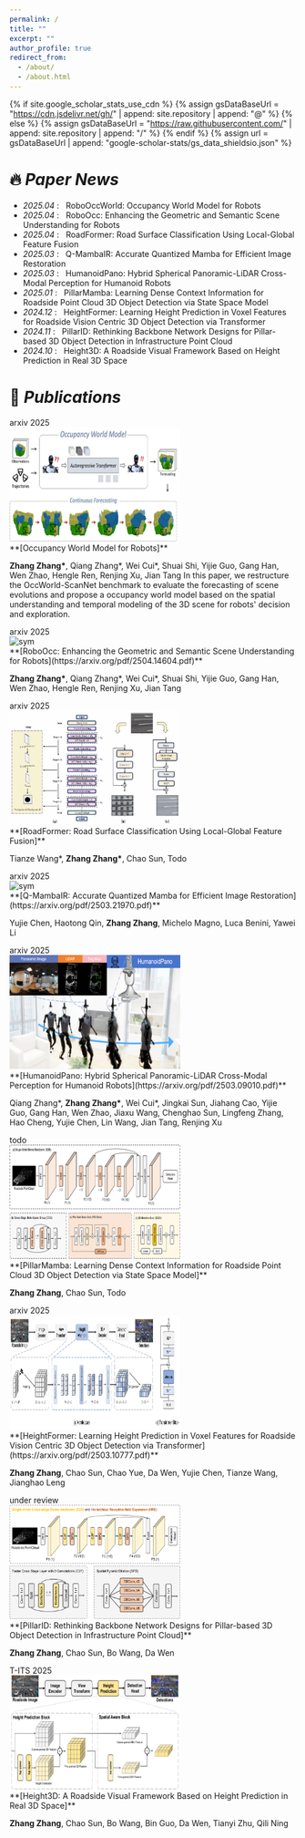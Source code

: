 ```yaml
---
permalink: /
title: ""
excerpt: ""
author_profile: true
redirect_from: 
  - /about/
  - /about.html
---
```


{% if site.google_scholar_stats_use_cdn %}
{% assign gsDataBaseUrl = "https://cdn.jsdelivr.net/gh/" | append: site.repository | append: "@" %}
{% else %}
{% assign gsDataBaseUrl = "https://raw.githubusercontent.com/" | append: site.repository | append: "/" %}
{% endif %}
{% assign url = gsDataBaseUrl | append: "google-scholar-stats/gs_data_shieldsio.json" %}

<span class='anchor' id='about-me'></span>

<!--
Lorem ipsum dolor sit amet, consectetur adipiscing elit. Vivamus ornare aliquet ipsum, ac tempus justo dapibus sit amet. Suspendisse condimentum, libero vel tempus mattis, risus risus vulputate libero, elementum fermentum mi neque vel nisl. Maecenas facilisis maximus dignissim. Curabitur mattis vulputate dui, tincidunt varius libero luctus eu. Mauris mauris nulla, scelerisque eget massa id, tincidunt congue felis. Sed convallis tempor ipsum rhoncus viverra. Pellentesque nulla orci, accumsan volutpat fringilla vitae, maximus sit amet tortor. Aliquam ultricies odio ut volutpat scelerisque. Donec nisl nisl, porttitor vitae pharetra quis, fringilla sed mi. Fusce pretium dolor ut aliquam consequat. Cras volutpat, tellus accumsan mattis molestie, nisl lacus tempus massa, nec malesuada tortor leo vel quam. Aliquam vel ex consectetur, vehicula leo nec, efficitur eros. Donec convallis non urna quis feugiat.

My research interest includes neural machine translation and computer vision. I have published more than 100 papers at the top international AI conferences with total <a href='https://scholar.google.com/citations?user=DhtAFkwAAAAJ'>google scholar citations <strong><span id='total_cit'>260000+</span></strong></a> (You can also use google scholar badge <a href='https://scholar.google.com/citations?user=DhtAFkwAAAAJ'><img src="https://img.shields.io/endpoint?url={{ url | url_encode }}&logo=Google%20Scholar&labelColor=f6f6f6&color=9cf&style=flat&label=citations"></a>).
-->


<!--# 🔥 News-->
# 🔥 _Paper News_
- *2025.04* : &nbsp; RoboOccWorld: Occupancy World Model for Robots
- *2025.04* : &nbsp; RoboOcc: Enhancing the Geometric and Semantic Scene Understanding for Robots
- *2025.04* : &nbsp; RoadFormer: Road Surface Classification Using Local-Global Feature Fusion
- *2025.03* : &nbsp; Q-MambaIR: Accurate Quantized Mamba for Efficient Image Restoration
- *2025.03* : &nbsp; HumanoidPano: Hybrid Spherical Panoramic-LiDAR Cross-Modal Perception for Humanoid Robots
- *2025.01* : &nbsp; PillarMamba: Learning Dense Context Information for Roadside Point Cloud 3D Object Detection via State Space Model
- *2024.12* : &nbsp; HeightFormer: Learning Height Prediction in Voxel Features for Roadside Vision Centric 3D Object Detection via Transformer
- *2024.11* : &nbsp; PillarID: Rethinking Backbone Network Designs for Pillar-based 3D Object Detection in Infrastructure Point Cloud
- *2024.10* : &nbsp; Height3D: A Roadside Visual Framework Based on Height Prediction in Real 3D Space


# 📝 _Publications_
<div class='paper-box'><div class='paper-box-image' style="display: inline-block; vertical-align: top; margin: 0; padding: 0;">
  <div><div class="badge">arxiv 2025</div><img src='images/robooccworld.png' alt="sym" width="300" height="200"></div></div>
<div class='paper-box-text' markdown="1" style="display: inline-block; vertical-align: top; margin: 0; padding: 0;">
**[Occupancy World Model for Robots]**
  
**Zhang Zhang\***, Qiang Zhang\*, Wei Cui\*, Shuai Shi, Yijie Guo, Gang Han, Wen Zhao, Hengle Ren, Renjing Xu, Jian Tang
In this paper, we restructure the OccWorld-ScanNet benchmark to evaluate the forecasting of scene evolutions and propose a occupancy world model based on the spatial understanding and temporal modeling of the 3D scene for robots' decision and exploration.
</div>
</div>

<div class='paper-box'><div class='paper-box-image' style="display: inline-block; vertical-align: top; margin: 0; padding: 0;">
  <div><div class="badge">arxiv 2025</div><img src='images/roboocc.png' alt="sym" width="300" height="200"></div></div>
<div class='paper-box-text' markdown="1" style="display: inline-block; vertical-align: top; margin: 0; padding: 0;">
**[RoboOcc: Enhancing the Geometric and Semantic Scene Understanding for Robots](https://arxiv.org/pdf/2504.14604.pdf)**
  
**Zhang Zhang\***, Qiang Zhang\*, Wei Cui\*, Shuai Shi, Yijie Guo, Gang Han, Wen Zhao, Hengle Ren, Renjing Xu, Jian Tang
</div>
</div>

<div class='paper-box'><div class='paper-box-image' style="display: inline-block; vertical-align: top; margin: 0; padding: 0;">
  <div><div class="badge">arxiv 2025</div><img src='images/roadformer.png' alt="sym" width="300" height="200"></div></div>
<div class='paper-box-text' markdown="1" style="display: inline-block; vertical-align: top; margin: 0; padding: 0;">
**[RoadFormer: Road Surface Classification Using Local-Global Feature Fusion]**
  
Tianze Wang\*, **Zhang Zhang\***, Chao Sun, Todo
</div>
</div>

<div class='paper-box'><div class='paper-box-image' style="display: inline-block; vertical-align: top; margin: 0; padding: 0;">
  <div><div class="badge">arxiv 2025</div><img src='images/qmambair.jpg' alt="sym" width="300" height="200"></div></div>
<div class='paper-box-text' markdown="1" style="display: inline-block; vertical-align: top; margin: 0; padding: 0;">
**[Q-MambaIR: Accurate Quantized Mamba for Efficient Image Restoration](https://arxiv.org/pdf/2503.21970.pdf)**
  
Yujie Chen, Haotong Qin, **Zhang Zhang**, Michelo Magno, Luca Benini, Yawei Li
</div>
</div>

<div class='paper-box'><div class='paper-box-image' style="display: inline-block; vertical-align: top; margin: 0; padding: 0;">
  <div><div class="badge">arxiv 2025</div><img src='images/h-pano.png' alt="sym" width="300" height="200"></div></div>
<div class='paper-box-text' markdown="1" style="display: inline-block; vertical-align: top; margin: 0; padding: 0;">
**[HumanoidPano: Hybrid Spherical Panoramic-LiDAR Cross-Modal Perception for Humanoid Robots](https://arxiv.org/pdf/2503.09010.pdf)**
  
Qiang Zhang\*, **Zhang Zhang\***, Wei Cui\*, Jingkai Sun, Jiahang Cao, Yijie Guo, Gang Han, Wen Zhao, Jiaxu Wang, Chenghao Sun, Lingfeng Zhang, Hao Cheng, Yujie Chen, Lin Wang, Jian Tang, Renjing Xu
</div>
</div>

<div class='paper-box'><div class='paper-box-image' style="display: inline-block; vertical-align: top; margin: 0; padding: 0;">
  <div><div class="badge">todo</div><img src='images/pillarmamba.png' alt="sym" width="300" height="200"></div></div>
<div class='paper-box-text' markdown="1" style="display: inline-block; vertical-align: top; margin: 0; padding: 0;">
**[PillarMamba: Learning Dense Context Information for Roadside Point Cloud 3D Object Detection via State Space Model]**
  
**Zhang Zhang**, Chao Sun, Todo
</div>
</div>

<div class='paper-box'><div class='paper-box-image' style="display: inline-block; vertical-align: top; margin: 0; padding: 0;">
  <div><div class="badge">arxiv 2025</div><img src='images/heightformer.png' alt="sym" width="300" height="200"></div></div>
<div class='paper-box-text' markdown="1" style="display: inline-block; vertical-align: top; margin: 0; padding: 0;">
**[HeightFormer: Learning Height Prediction in Voxel Features for Roadside Vision Centric 3D Object Detection via Transformer](https://arxiv.org/pdf/2503.10777.pdf)**
  
**Zhang Zhang**, Chao Sun, Chao Yue, Da Wen, Yujie Chen, Tianze Wang, Jianghao Leng
</div>
</div>

<div class='paper-box'><div class='paper-box-image' style="display: inline-block; vertical-align: top; margin: 0; padding: 0;">
  <div><div class="badge">under review</div><img src='images/pillarid.png' alt="sym" width="300" height="200"></div></div>
<div class='paper-box-text' markdown="1" style="display: inline-block; vertical-align: top; margin: 0; padding: 0;">
**[PillarID: Rethinking Backbone Network Designs for Pillar-based 3D Object Detection in Infrastructure Point Cloud]**
  
**Zhang Zhang**, Chao Sun, Bo Wang, Da Wen
</div>
</div>

<div class='paper-box'><div class='paper-box-image' style="display: inline-block; vertical-align: top; margin: 0; padding: 0;">
  <div><div class="badge">T-ITS 2025</div><img src='images/height3d.png' alt="sym" width="300" height="200"></div></div>
<div class='paper-box-text' markdown="1" style="display: inline-block; vertical-align: top; margin: 0; padding: 0;">
**[Height3D: A Roadside Visual Framework Based on Height Prediction in Real 3D Space]**
  
**Zhang Zhang**, Chao Sun, Bo Wang, Bin Guo, Da Wen, Tianyi Zhu, Qili Ning
</div>
</div>

<!--
[**Project**](https://scholar.google.com/citations?view_op=view_citation&hl=zh-CN&user=DhtAFkwAAAAJ&citation_for_view=DhtAFkwAAAAJ:ALROH1vI_8AC) <strong><span class='show_paper_citations' data='DhtAFkwAAAAJ:ALROH1vI_8AC'></span></strong>
- Lorem ipsum dolor sit amet, consectetur adipiscing elit. Vivamus ornare aliquet ipsum, ac tempus justo dapibus sit amet. 
</div>
</div>

- [Lorem ipsum dolor sit amet, consectetur adipiscing elit. Vivamus ornare aliquet ipsum, ac tempus justo dapibus sit amet](https://github.com), A, B, C, **CVPR 2020**

# 🎖 Honors and Awards
- *2021.10* Lorem ipsum dolor sit amet, consectetur adipiscing elit. Vivamus ornare aliquet ipsum, ac tempus justo dapibus sit amet. 
- *2021.09* Lorem ipsum dolor sit amet, consectetur adipiscing elit. Vivamus ornare aliquet ipsum, ac tempus justo dapibus sit amet. 

# 📖 Educations
- *2019.06 - 2022.04 (now)*, Lorem ipsum dolor sit amet, consectetur adipiscing elit. Vivamus ornare aliquet ipsum, ac tempus justo dapibus sit amet. 
- *2015.09 - 2019.06*, Lorem ipsum dolor sit amet, consectetur adipiscing elit. Vivamus ornare aliquet ipsum, ac tempus justo dapibus sit amet. 

# 💬 Invited Talks
- *2021.06*, Lorem ipsum dolor sit amet, consectetur adipiscing elit. Vivamus ornare aliquet ipsum, ac tempus justo dapibus sit amet. 
- *2021.03*, Lorem ipsum dolor sit amet, consectetur adipiscing elit. Vivamus ornare aliquet ipsum, ac tempus justo dapibus sit amet.  \| [\[video\]](https://github.com/)

# 💻 Internships
- *2019.05 - 2020.02*, [Lorem](https://github.com/), China.
-->
